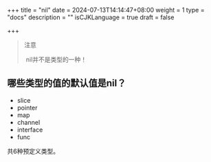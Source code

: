 +++
title = "nil"
date = 2024-07-13T14:14:47+08:00
weight = 1
type = "docs"
description = ""
isCJKLanguage = true
draft = false

+++

> 注意
>
> ​	nil并不是类型的一种！

## 哪些类型的值的默认值是nil？

- slice
- pointer
- map
- channel
- interface
- func

共6种预定义类型。
